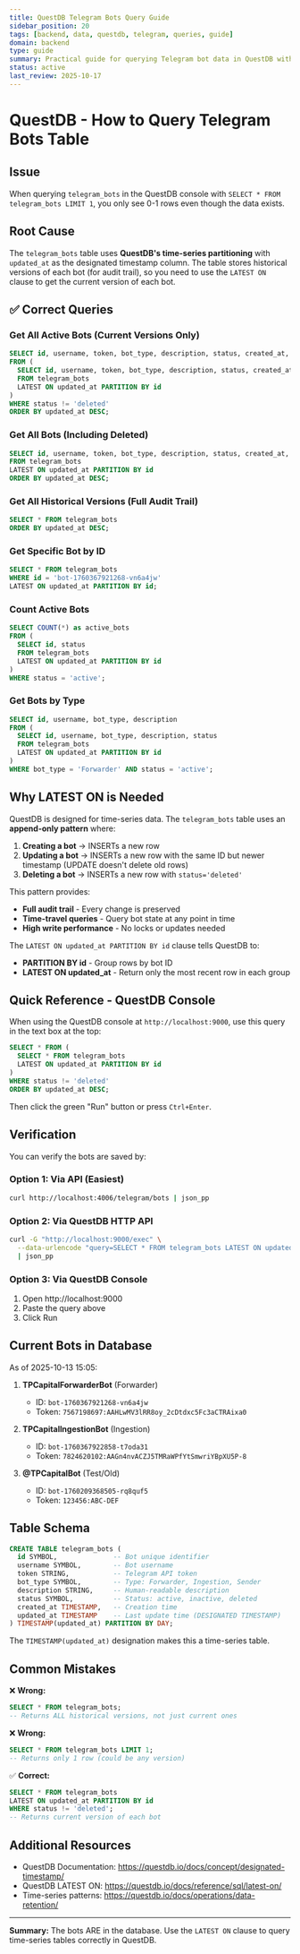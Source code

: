```yaml
---
title: QuestDB Telegram Bots Query Guide
sidebar_position: 20
tags: [backend, data, questdb, telegram, queries, guide]
domain: backend
type: guide
summary: Practical guide for querying Telegram bot data in QuestDB with examples and best practices
status: active
last_review: 2025-10-17
---
```


# QuestDB - How to Query Telegram Bots Table

## Issue

When querying `telegram_bots` in the QuestDB console with `SELECT * FROM telegram_bots LIMIT 1`, you only see 0-1 rows even though the data exists.

## Root Cause

The `telegram_bots` table uses **QuestDB's time-series partitioning** with `updated_at` as the designated timestamp column. The table stores historical versions of each bot (for audit trail), so you need to use the `LATEST ON` clause to get the current version of each bot.

## ✅ Correct Queries

### Get All Active Bots (Current Versions Only)

```sql
SELECT id, username, token, bot_type, description, status, created_at, updated_at
FROM (
  SELECT id, username, token, bot_type, description, status, created_at, updated_at
  FROM telegram_bots
  LATEST ON updated_at PARTITION BY id
)
WHERE status != 'deleted'
ORDER BY updated_at DESC;
```

### Get All Bots (Including Deleted)

```sql
SELECT id, username, token, bot_type, description, status, created_at, updated_at
FROM telegram_bots
LATEST ON updated_at PARTITION BY id
ORDER BY updated_at DESC;
```

### Get All Historical Versions (Full Audit Trail)

```sql
SELECT * FROM telegram_bots
ORDER BY updated_at DESC;
```

### Get Specific Bot by ID

```sql
SELECT * FROM telegram_bots
WHERE id = 'bot-1760367921268-vn6a4jw'
LATEST ON updated_at PARTITION BY id;
```

### Count Active Bots

```sql
SELECT COUNT(*) as active_bots
FROM (
  SELECT id, status
  FROM telegram_bots
  LATEST ON updated_at PARTITION BY id
)
WHERE status = 'active';
```

### Get Bots by Type

```sql
SELECT id, username, bot_type, description
FROM (
  SELECT id, username, bot_type, description, status
  FROM telegram_bots
  LATEST ON updated_at PARTITION BY id
)
WHERE bot_type = 'Forwarder' AND status = 'active';
```

## Why LATEST ON is Needed

QuestDB is designed for time-series data. The `telegram_bots` table uses an **append-only pattern** where:

1. **Creating a bot** → INSERTs a new row
2. **Updating a bot** → INSERTs a new row with the same ID but newer timestamp (UPDATE doesn't delete old rows)
3. **Deleting a bot** → INSERTs a new row with `status='deleted'`

This pattern provides:
- **Full audit trail** - Every change is preserved
- **Time-travel queries** - Query bot state at any point in time
- **High write performance** - No locks or updates needed

The `LATEST ON updated_at PARTITION BY id` clause tells QuestDB to:
- **PARTITION BY id** - Group rows by bot ID
- **LATEST ON updated_at** - Return only the most recent row in each group

## Quick Reference - QuestDB Console

When using the QuestDB console at `http://localhost:9000`, use this query in the text box at the top:

```sql
SELECT * FROM (
  SELECT * FROM telegram_bots
  LATEST ON updated_at PARTITION BY id
)
WHERE status != 'deleted'
ORDER BY updated_at DESC;
```

Then click the green "Run" button or press `Ctrl+Enter`.

## Verification

You can verify the bots are saved by:

### Option 1: Via API (Easiest)
```bash
curl http://localhost:4006/telegram/bots | json_pp
```

### Option 2: Via QuestDB HTTP API
```bash
curl -G "http://localhost:9000/exec" \
  --data-urlencode "query=SELECT * FROM telegram_bots LATEST ON updated_at PARTITION BY id WHERE status != 'deleted'" \
  | json_pp
```

### Option 3: Via QuestDB Console
1. Open http://localhost:9000
2. Paste the query above
3. Click Run

## Current Bots in Database

As of 2025-10-13 15:05:

1. **TPCapitalForwarderBot** (Forwarder)
   - ID: `bot-1760367921268-vn6a4jw`
   - Token: `7567198697:AAHLwMV3lRR8oy_2cDtdxc5Fc3aCTRAixa0`

2. **TPCapitalIngestionBot** (Ingestion)
   - ID: `bot-1760367922858-t7oda31`
   - Token: `7824620102:AAGn4nvACZJ5TMRaWPfYtSmwriYBpXU5P-8`

3. **@TPCapitalBot** (Test/Old)
   - ID: `bot-1760209368505-rq8quf5`
   - Token: `123456:ABC-DEF`

## Table Schema

```sql
CREATE TABLE telegram_bots (
  id SYMBOL,              -- Bot unique identifier
  username SYMBOL,        -- Bot username
  token STRING,           -- Telegram API token
  bot_type SYMBOL,        -- Type: Forwarder, Ingestion, Sender
  description STRING,     -- Human-readable description
  status SYMBOL,          -- Status: active, inactive, deleted
  created_at TIMESTAMP,   -- Creation time
  updated_at TIMESTAMP    -- Last update time (DESIGNATED TIMESTAMP)
) TIMESTAMP(updated_at) PARTITION BY DAY;
```

The `TIMESTAMP(updated_at)` designation makes this a time-series table.

## Common Mistakes

❌ **Wrong:**
```sql
SELECT * FROM telegram_bots;
-- Returns ALL historical versions, not just current ones
```

❌ **Wrong:**
```sql
SELECT * FROM telegram_bots LIMIT 1;
-- Returns only 1 row (could be any version)
```

✅ **Correct:**
```sql
SELECT * FROM telegram_bots
LATEST ON updated_at PARTITION BY id
WHERE status != 'deleted';
-- Returns current version of each bot
```

## Additional Resources

- QuestDB Documentation: https://questdb.io/docs/concept/designated-timestamp/
- QuestDB LATEST ON: https://questdb.io/docs/reference/sql/latest-on/
- Time-series patterns: https://questdb.io/docs/operations/data-retention/

---

**Summary:** The bots ARE in the database. Use the `LATEST ON` clause to query time-series tables correctly in QuestDB.
